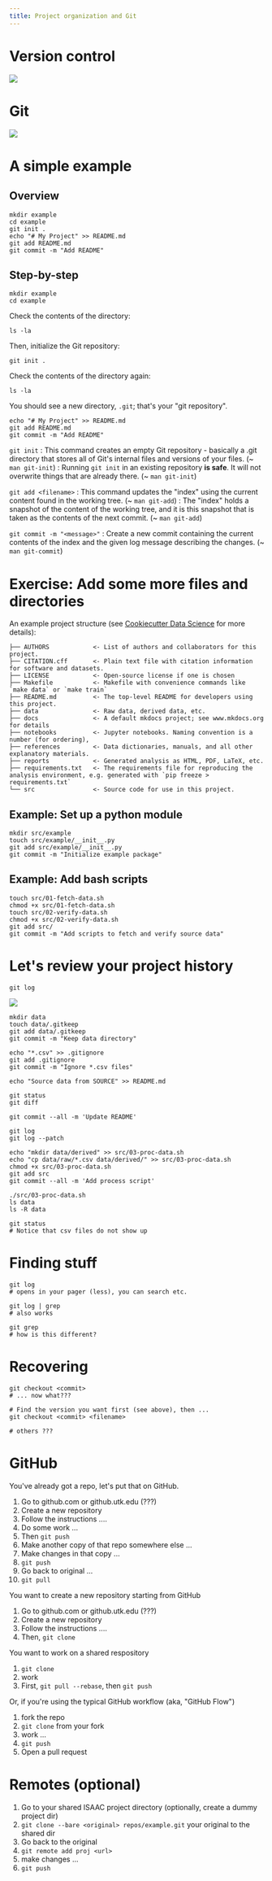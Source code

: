 ```yaml
---
title: Project organization and Git
---
```


# Version control

![][phdcomics_finaldoc]

[phdcomics_finaldoc]: https://phdcomics.com/comics/archive/phd101212s.gif

<!--analysis.R-->
<!--analysis-vers3.R-->
<!--analysis2.R-->
<!--analysis_redo.R-->
<!--thesis-vers1.docx-->
<!--thesis-vers2_CD+GM+SW_edits.docx-->
<!--thesis-vers3_CD_edits.docx-->


# Git

![][xkcd_git]

[xkcd_git]: https://imgs.xkcd.com/comics/git.png


# A simple example

## Overview

    mkdir example
    cd example
    git init .
    echo "# My Project" >> README.md
    git add README.md
    git commit -m "Add README"

## Step-by-step

    mkdir example
    cd example

Check the contents of the directory:

    ls -la

Then, initialize the Git repository:

    git init .

Check the contents of the directory again:

    ls -la

You should see a new directory, `.git`; that's your "git repository".

    echo "# My Project" >> README.md
    git add README.md
    git commit -m "Add README"

`git init`
: This command creates an empty Git repository - basically a .git directory that stores all of Git's internal files and versions of your files. (~ `man git-init`)
: Running `git init` in an existing repository **is safe**. It will not overwrite things that are already there. (~ `man git-init`)

`git add <filename>`
: This command updates the "index" using the current content found in the working tree. (~ `man git-add`)
: The "index" holds a snapshot of the content of the working tree, and it is this snapshot that is taken as the contents of the next commit. (~ `man git-add`)

`git commit -m "<message>"`
: Create a new commit containing the current contents of the index and the given log message describing the changes. (~ `man git-commit`)


# Exercise: Add some more files and directories

An example project structure (see [Cookiecutter Data
Science][cookiecuttier_directories] for more details):

[cookiecuttier_directories]: https://cookiecutter-data-science.drivendata.org/#directory-structure
    "Directory structure"


    ├── AUTHORS            <- List of authors and collaborators for this project.
    ├── CITATION.cff       <- Plain text file with citation information for software and datasets.
    ├── LICENSE            <- Open-source license if one is chosen
    ├── Makefile           <- Makefile with convenience commands like `make data` or `make train`
    ├── README.md          <- The top-level README for developers using this project.
    ├── data               <- Raw data, derived data, etc.
    ├── docs               <- A default mkdocs project; see www.mkdocs.org for details
    ├── notebooks          <- Jupyter notebooks. Naming convention is a number (for ordering),
    ├── references         <- Data dictionaries, manuals, and all other explanatory materials.
    ├── reports            <- Generated analysis as HTML, PDF, LaTeX, etc.
    ├── requirements.txt   <- The requirements file for reproducing the analysis environment, e.g. generated with `pip freeze > requirements.txt`
    └── src                <- Source code for use in this project.


## Example: Set up a python module

    mkdir src/example
    touch src/example/__init__.py
    git add src/example/__init__.py
    git commit -m "Initialize example package"


## Example: Add bash scripts

    touch src/01-fetch-data.sh
    chmod +x src/01-fetch-data.sh
    touch src/02-verify-data.sh
    chmod +x src/02-verify-data.sh
    git add src/
    git commit -m "Add scripts to fetch and verify source data"


# Let's review your project history

    git log
    

![][xkcd_git_commit]

[xkcd_git_commit]: https://imgs.xkcd.com/comics/git_commit.png


    mkdir data
    touch data/.gitkeep
    git add data/.gitkeep
    git commit -m "Keep data directory"

    echo "*.csv" >> .gitignore
    git add .gitignore
    git commit -m "Ignore *.csv files"

    echo "Source data from SOURCE" >> README.md

    git status
    git diff

    git commit --all -m 'Update README'

    git log
    git log --patch

    echo "mkdir data/derived" >> src/03-proc-data.sh
    echo "cp data/raw/*.csv data/derived/" >> src/03-proc-data.sh
    chmod +x src/03-proc-data.sh
    git add src
    git commit --all -m 'Add process script'

    ./src/03-proc-data.sh
    ls data
    ls -R data

    git status
    # Notice that csv files do not show up

# Finding stuff

    git log
    # opens in your pager (less), you can search etc.

    git log | grep
    # also works

    git grep
    # how is this different?

# Recovering

    git checkout <commit>
    # ... now what???

    # Find the version you want first (see above), then ...
    git checkout <commit> <filename>

    # others ???

# GitHub

You've already got a repo, let's put that on GitHub.

1. Go to github.com or github.utk.edu (???)
1. Create a new repository
1. Follow the instructions ....
1. Do some work ...
1. Then `git push`
1. Make another copy of that repo somewhere else ...
1. Make changes in that copy ...
1. `git push`
1. Go back to original ...
1. `git pull`

You want to create a new repository starting from GitHub

1. Go to github.com or github.utk.edu (???)
1. Create a new repository
1. Follow the instructions ....
1. Then, `git clone`

You want to work on a shared respository

1. `git clone`
1. work
1. First, `git pull --rebase`, then `git push`

Or, if you're using the typical GitHub workflow (aka, "GitHub Flow")

1. fork the repo
1. `git clone` from your fork
1. work ...
1. `git push`
1. Open a pull request


# Remotes (optional)

1. Go to your shared ISAAC project directory (optionally, create a dummy project dir)
1. `git clone --bare <original> repos/example.git` your original to the shared dir
1. Go back to the original
1. `git remote add proj <url>`
1. make changes ...
1. `git push`

<!-- END -->

